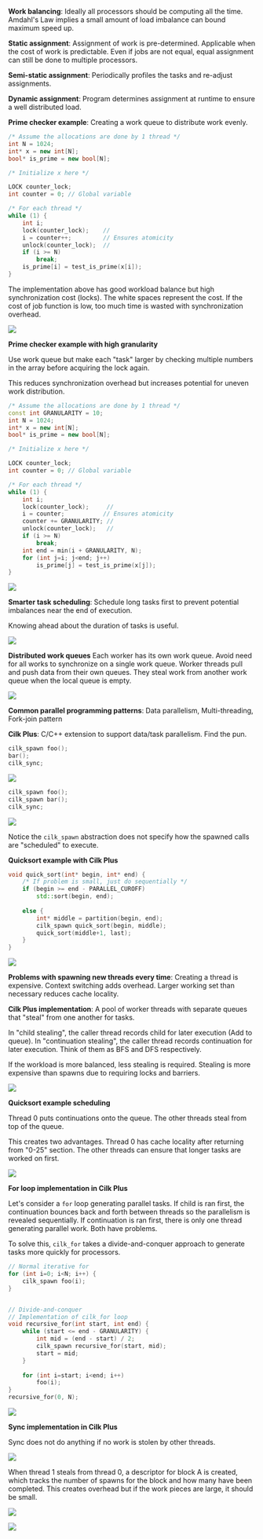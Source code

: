 **Work balancing**: Ideally all processors should be computing all the time. Amdahl's Law implies a small amount of load imbalance can bound maximum speed up.

**Static assignment**: Assignment of work is pre-determined. Applicable when the cost of work is predictable. Even if jobs are not equal, equal assignment can still be done to multiple processors.

**Semi-static assignment**: Periodically profiles the tasks and re-adjust assignments.

**Dynamic assignment**: Program determines assignment at runtime to ensure a well distributed load.

**Prime checker example**: Creating a work queue to distribute work evenly.

```c++
/* Assume the allocations are done by 1 thread */
int N = 1024;
int* x = new int[N];
bool* is_prime = new bool[N];

/* Initialize x here */

LOCK counter_lock;
int counter = 0; // Global variable

/* For each thread */
while (1) {
	int i;
	lock(counter_lock);    //
	i = counter++;         // Ensures atomicity
	unlock(counter_lock);  //
	if (i >= N)
		break;
	is_prime[i] = test_is_prime(x[i]);
}
```

The implementation above has good workload balance but high synchronization cost (locks). The white spaces represent the cost. If the cost of job function is low, too much time is wasted with synchronization overhead.

![](images/Pasted%20image%2020220224232801.png)

**Prime checker example with high granularity**

Use work queue but make each "task" larger by checking multiple numbers in the array before acquiring the lock again.

This reduces synchronization overhead but increases potential for uneven work distribution.

```c++
/* Assume the allocations are done by 1 thread */
const int GRANULARITY = 10;
int N = 1024;
int* x = new int[N];
bool* is_prime = new bool[N];

/* Initialize x here */

LOCK counter_lock;
int counter = 0; // Global variable

/* For each thread */
while (1) {
	int i;
	lock(counter_lock);     //
	i = counter;           // Ensures atomicity
	counter += GRANULARITY; //
	unlock(counter_lock);   //
	if (i >= N)
		break;
	int end = min(i + GRANULARITY, N);
	for (int j=i; j<end; j++)
		is_prime[j] = test_is_prime(x[j]);
}
```

![](images/Pasted%20image%2020220224233524.png)

**Smarter task scheduling**: Schedule long tasks first to prevent potential imbalances near the end of execution.

Knowing ahead about the duration of tasks is useful.

![](images/Pasted%20image%2020220224234121.png)

**Distributed work queues** Each worker has its own work queue. Avoid need for all works to synchronize on a single work queue. Worker threads pull and push data from their own queues. They steal work from another work queue when the local queue is empty.

![](images/Pasted%20image%2020220224234644.png)

**Common parallel programming patterns**: Data parallelism, Multi-threading, Fork-join pattern

**Cilk Plus**: C/C++ extension to support data/task parallelism. Find the pun.

```c++
cilk_spawn foo();
bar();
cilk_sync;
```

![](images/Pasted%20image%2020220225201558.png)

```c++
cilk_spawn foo();
cilk_spawn bar();
cilk_sync;
```

![](images/Pasted%20image%2020220225201612.png)

Notice the `cilk_spawn` abstraction does not specify how the spawned calls are "scheduled" to execute.

**Quicksort example with Cilk Plus**

```c++
void quick_sort(int* begin, int* end) {
	/* If problem is small, just do sequentially */
	if (begin >= end - PARALLEL_CUROFF)
		std::sort(begin, end);
	
	else {
		int* middle = partition(begin, end);
		cilk_spawn quick_sort(begin, middle);
		quick_sort(middle+1, last);
	}
}
```

![](images/Pasted%20image%2020220225202953.png)

**Problems with spawning new threads every time**: Creating a thread is expensive. Context switching adds overhead. Larger working set than necessary reduces cache locality.

**Cilk Plus implementation**: A pool of worker threads with separate queues that "steal" from one another for tasks.

In "child stealing", the caller thread records child for later execution (Add to queue). In "continuation stealing", the caller thread records continuation for later execution. Think of them as BFS and DFS respectively.

If the workload is more balanced, less stealing is required. Stealing is more expensive than spawns due to requiring locks and barriers.

![](images/Pasted%20image%2020220225205047.png)

**Quicksort example scheduling**

Thread 0 puts continuations onto the queue. The other threads steal from top of the queue.

This creates two advantages. Thread 0 has cache locality after returning from "0-25" section. The other threads can ensure that longer tasks are worked on first.

![](images/Pasted%20image%2020220225210838.png)

**For loop implementation in Cilk Plus**

Let's consider a `for` loop generating parallel tasks. If child is ran first, the continuation bounces back and forth between threads so the parallelism is revealed sequentially. If continuation is ran first, there is only one thread generating parallel work. Both have problems.

To solve this, `cilk_for` takes a divide-and-conquer approach to generate tasks more quickly for processors.

```c++
// Normal iterative for
for (int i=0; i<N; i++) {
	cilk_spawn foo(i);
}


// Divide-and-conquer
// Implementation of cilk_for loop
void recursive_for(int start, int end) {
	while (start <= end - GRANULARITY) {
		int mid = (end - start) / 2;
		cilk_spawn recursive_for(start, mid);
		start = mid;
	}
	
	for (int i=start; i<end; i++)
		foo(i);
}
recursive_for(0, N);
```

![](images/Pasted%20image%2020220225211629.png)

**Sync implementation in Cilk Plus**

Sync does not do anything if no work is stolen by other threads.

![](images/Pasted%20image%2020220225215416.png)

When thread 1 steals from thread 0, a descriptor for block A is created, which tracks the number of spawns for the block and how many have been completed. This creates overhead but if the work pieces are large, it should be small.

![](images/Pasted%20image%2020220225215321.png)

![](images/Pasted%20image%2020220225215015.png)